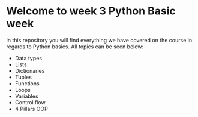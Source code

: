 # Welcome to week 3 Python Basic week
In this repository you will find everything we have covered on the course in regards to Python basics. All topics can be seen below:
-	Data types
-	Lists
-	Dictionaries
-	Tuples
-	Functions
-	Loops
-	Variables
-	Control flow
- 4 Pillars OOP
